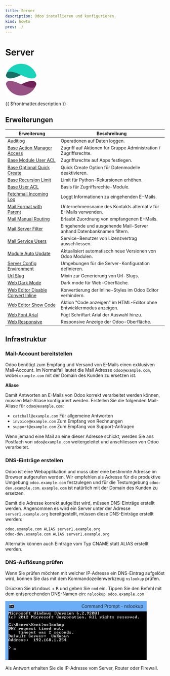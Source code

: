 ```yaml
---
title: Server
description: Odoo installieren und konfigurieren.
kind: howto
prev: ./
---
```

# Server
![icons_odoo_website_enterprise](attachments/icons_odoo_website_enterprise.png)

{{ $frontmatter.description }}

## Erweiterungen

| Erweiterung                                                                       | Beschreibung                                                         |
| --------------------------------------------------------------------------------- | -------------------------------------------------------------------- |
| [Auditlog](Auditlog.md)                                                           | Operationen auf Daten loggen.                                        |
| [Base Action Manager Access](Base%20Action%20Manager%20Access.md)                 | Zugriff auf Aktionen für Gruppe Administration / Zugriffsrechte.     |
| [Base Module User ACL](Base%20Module%20User%20ACL.md)                             | Zugriffsrechte auf Apps festlegen.                                   |
| [Base Optional Quick Create](Base%20Optional%20Quick%20Create.md)                 | Quick Create Option für Datenmodelle deaktivieren.                   |
| [Base Recursion Limit](Base%20Recursion%20Limit.md)                               | Limit für Python-Rekursionen erhöhen.                                |
| [Base User ACL](Base%20User%20ACL.md)                                             | Basis für Zugriffsrechte-Module.                                     |
| [Fetchmail Incoming Log](Fetchmail%20Incoming%20Log.md)                           | Loggt Informationen zu eingehenden E-Mails.                          |
| [Mail Format with Parent](Mail%20Format%20With%20Parent.md)                       | Unternehmensname des Kontakts alternativ für E-Mails verwenden.      |
| [Mail Manual Routing](Mail%20Manual%20Routing.md)                                 | Erlaubt Zuordnung von empfangenen E-Mails.                           |
| [Mail Server Filter](Mail%20Server%20Filter.md)                                   | Eingehende und ausgehende Mail-Server anhand Datenbanknamen filtern. |
| [Mail Service Users](Mail%20Service%20Users.md)                                   | Service-Benutzer von Lizenzvertrag ausschliessen.                    |
| [Module Auto Update](Module%20Auto%20Update.md)                                   | Aktualisiert automatiscch neue Versionen von Odoo Modulen.           |
| [Server Config Environment](Server%20Config%20Environment.md)                     | Umgebungen für die Server-Konfiguration definieren.                  |
| [Url Slug](Url%20Slug.md)                                                         | Mixin zur Generierung von Url-Slugs.                                 |
| [Web Dark Mode](Web%20Dark%20Mode.md)                                             | Dark mode für Web-Oberfläche.                                        |
| [Web Editor Disable Convert Inline](Web%20Editor%20Disable%20Convert%20Inline.md) | Konvertierung der Inline-Styles im Odoo Editor verhindern.           |
| [Web Editor Show Code](Web%20Editor%20Show%20Code.md)                             | Aktion "Code anzeigen" im HTML-Editor ohne Entwicklermodus anzeigen. |
| [Web Font Arial](Web%20Font%20Arial.md)                                           | Fügt Schriftart Arial der Auswahl hinzu.                             |
| [Web Responsive](Web%20Responsive.md)                                             | Responsive Anzeige der Odoo-Oberfläche.                              |

## Infrastruktur

### Mail-Account bereitstellen

Odoo benötigt zum Empfang und Versand von E-Mails einen exklusiven Mail-Account. Im  Normalfall lautet die Mail Adresse `odoo@example.com`, wobei `example.com` mit der Domain des Kunden zu ersetzen ist.

**Aliase**

Damit Antworten an E-Mails von Odoo korrekt verarbeitet werden können, müssen Mail-Aliase konfiguriert werden. Erstellen Sie die folgenden Mail-Aliase für `odoo@example.com`:

* `catchall@example.com` Für allgemeine Antworten
* `invoice@example.com` Zum Empfang von Rechnungen
* `support@example.com` Zum Empfang von Support-Anfragen

Wenn jemand eine Mail an eine dieser Adresse schickt, werden Sie ans Postfach von `odoo@example.com` weitergeleitet und anschliessen von Odoo verarbeitet.

### DNS-Einträge erstellen

Odoo ist eine Webapplikation und muss über eine bestimmte Adresse im Browser aufgerufen werden. Wir empfehlen als Adresse für die produktive Umgebung `odoo.example.com` festzulegen und für die Testumgebung `odoo-dev.example.com`. `example.com` ist natürlich mit der Domain des Kunden zu ersetzen.

Damit die Adresse korrekt aufgelöst wird, müssen DNS-Einträge erstellt werden. Angenommen es wird ein Server unter der Adresse `server1.example.org` bereitgestellt, müssen diese DNS-Einträge erstellt werden:

```
odoo.example.com ALIAS server1.example.org
odoo-dev.example.com ALIAS server1.example.org
```

Alternativ können auch Einträge vom Typ CNAME statt ALIAS erstellt werden.

### DNS-Auflösung prüfen

Wenn Sie prüfen möchten mit welcher IP-Adresse ein DNS-Eintrag aufgelöst wird, können Sie das mit dem Kommandozeilenwerkzeug `nslookup` prüfen.

Drücken Sie <kbd>Windows</kbd> + <kbd>R</kbd> und geben Sie `cmd` ein. Tippen Sie den Befehl mit dem entsprechenden DNS-Namen ein: `nslookup odoo.example.com`

![](attachments/cmd%20nslookup.png)

Als Antwort erhalten Sie die IP-Adresse vom Server, Router oder Firewall.